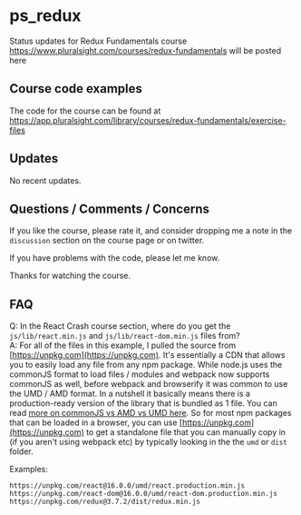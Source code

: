 # ps_redux
Status updates for Redux Fundamentals course https://www.pluralsight.com/courses/redux-fundamentals will be posted here 

## Course code examples
The code for the course can be found at https://app.pluralsight.com/library/courses/redux-fundamentals/exercise-files

## Updates
No recent updates.

## Questions / Comments / Concerns
If you like the course, please rate it, and consider dropping me a note in the `discussion` section on the course page or on twitter.

If you have problems with the code, please let me know.

Thanks for watching the course.

## FAQ

Q: In the React Crash course section, where do you get the `js/lib/react.min.js` and `js/lib/react-dom.min.js` files from?  
A: For all of the files in this example, I pulled the source from [https://unpkg.com](https://unpkg.com). It's essentially a CDN that allows you to easily load any file from any npm package. While node.js uses the commonJS format to load files / modules and webpack now supports commonJS as well, before webpack and browserify it was common to use the UMD / AMD format. In a nutshell it basically means there is a production-ready version of the library that is bundled as 1 file. You can read [more on commonJS vs AMD vs UMD here](https://www.davidbcalhoun.com/2014/what-is-amd-commonjs-and-umd/). So for most npm packages that can be loaded in a browser, you can use [https://unpkg.com](https://unpkg.com) to get a standalone file that you can manually copy in (if you aren't using webpack etc) by typically looking in the the `umd` or `dist` folder.

Examples:
```
https://unpkg.com/react@16.0.0/umd/react.production.min.js
https://unpkg.com/react-dom@16.0.0/umd/react-dom.production.min.js
https://unpkg.com/redux@3.7.2/dist/redux.min.js
```
